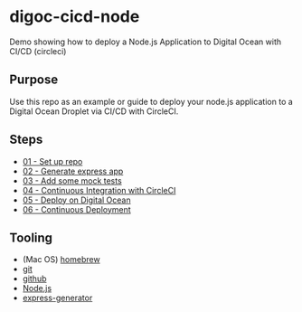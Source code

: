 # digoc-cicd-node
Demo showing how to deploy a Node.js Application to Digital Ocean with CI/CD (circleci) 

## Purpose

Use this repo as an example or guide to deploy your node.js application to a Digital Ocean Droplet via CI/CD with CircleCI.

## Steps

* [01 - Set up repo](https://github.com/full-stack-hackers/cicd-guide/blob/01-setup/GUIDE.md)
* [02 - Generate express app](https://github.com/full-stack-hackers/cicd-guide/blob/02-express/GUIDE.md)
* [03 - Add some mock tests](https://github.com/full-stack-hackers/cicd-guide/blob/03-testing/GUIDE.md)
* [04 - Continuous Integration with CircleCI](https://github.com/full-stack-hackers/cicd-guide/blob/04-circleci/GUIDE.md)
* [05 - Deploy on Digital Ocean](https://github.com/full-stack-hackers/cicd-guide/blob/05-deploy/GUIDE.md)
* [06 - Continuous Deployment](https://github.com/full-stack-hackers/cicd-guide/blob/06-continuous-deployment/GUIDE.md)

## Tooling

* (Mac OS) [homebrew](https://brew.sh/)
* [git](https://git-scm.com/)
* [github](https://guides.github.com/activities/hello-world/)
* [Node.js](https://nodejs.org/en/)
* [express-generator](https://expressjs.com/en/starter/generator.html)
